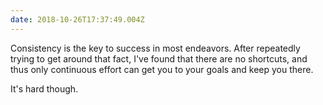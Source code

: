 ```yaml
---
date: 2018-10-26T17:37:49.004Z
---
```


Consistency is the key to success in most endeavors. After repeatedly trying to
get around that fact, I've found that there are no shortcuts, and thus only
continuous effort can get you to your goals and keep you there.

It's hard though.
